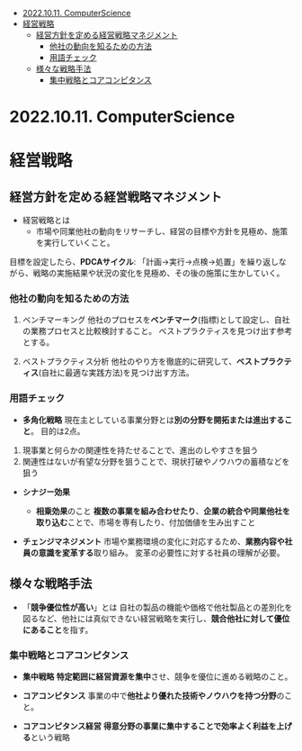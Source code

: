 - [2022.10.11. ComputerScience](#20221011-computerscience)
- [経営戦略](#経営戦略)
  - [経営方針を定める経営戦略マネジメント](#経営方針を定める経営戦略マネジメント)
    - [他社の動向を知るための方法](#他社の動向を知るための方法)
    - [用語チェック](#用語チェック)
  - [様々な戦略手法](#様々な戦略手法)
    - [集中戦略とコアコンピタンス](#集中戦略とコアコンピタンス)
# 2022.10.11. ComputerScience

# 経営戦略

## 経営方針を定める経営戦略マネジメント

* 経営戦略とは
  + 市場や同業他社の動向をリサーチし、経営の目標や方針を見極め、施策を実行していくこと。

目標を設定したら、**PDCAサイクル**: 「計画->実行->点検->処置」を繰り返しながら、戦略の実施結果や状況の変化を見極め、その後の施策に生かしていく。

### 他社の動向を知るための方法

1. ベンチマーキング
他社のプロセスを**ベンチマーク**(指標)として設定し、自社の業務プロセスと比較検討すること。
ベストプラクティスを見つけ出す参考とする。

2. ベストプラクティス分析
他社のやり方を徹底的に研究して、**ベストプラクティス**(自社に最適な実践方法)を見つけ出す方法。

### 用語チェック

* **多角化戦略**
現在主としている事業分野とは**別の分野を開拓または進出すること**。
目的は2点。
1. 現事業と何らかの関連性を持たせることで、進出のしやすさを狙う
2. 関連性はないが有望な分野を狙うことで、現状打破やノウハウの蓄積などを狙う

* **シナジー効果**
  + **相乗効果**のこと
**複数の事業を組み合わせたり**、**企業の統合や同業他社を取り込む**ことで、市場を専有したり、付加価値を生み出すこと

* **チェンジマネジメント**
市場や業務環境の変化に対応するため、**業務内容や社員の意識を変革する**取り組み。
変革の必要性に対する社員の理解が必要。

## 様々な戦略手法

* 「**競争優位性が高い**」とは
自社の製品の機能や価格で他社製品との差別化を図るなど、他社には真似できない経営戦略を実行し、**競合他社に対して優位にあること**を指す。

### 集中戦略とコアコンピタンス

* **集中戦略**
**特定範囲に経営資源を集中**させ、競争を優位に進める戦略のこと。

* **コアコンピタンス**
事業の中で**他社より優れた技術やノウハウを持つ分野**のこと。

* **コアコンピタンス経営**
**得意分野の事業に集中することで効率よく利益を上げる**という戦略
